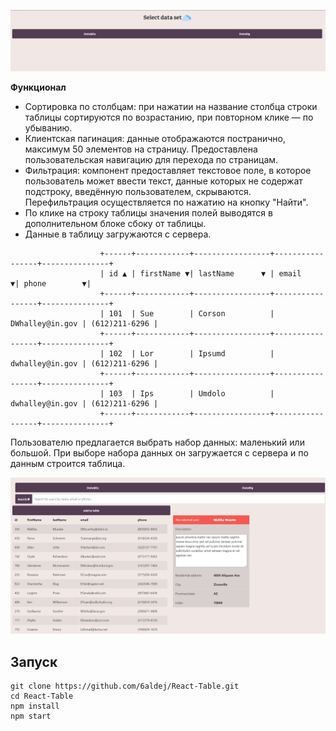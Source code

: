 ![Image alt](https://github.com/6aldej/ImagesForProjects/blob/master/react-table/about1.png)

__Функционал__
- Сортировка по столбцам: при нажатии на название столбца строки таблицы сортируются по возрастанию, при повторном клике — по убыванию.
- Клиентская пагинация: данные отображаются постранично, максимум 50 элементов на страницу. Предоставлена пользовательская навигацию для перехода по страницам.
- Фильтрация: компонент предоставляет текстовое поле, в которое пользователь может ввести текст, данные которых не содержат подстроку, введённую пользователем, скрываются. Перефильтрация осуществляется по нажатию на кнопку "Найти".
- По клике на строку таблицы значения полей выводятся в дополнительном блоке сбоку от таблицы.
- Данные в таблицу загружаются с сервера.
```
                    +------+------------+-----------------+-----------------+---------------+
                    | id ▲ | firstName ▼| lastName      ▼ | email          ▼| phone        ▼|
                    +------+------------+-----------------+-----------------+---------------+
                    | 101  | Sue        | Corson          | DWhalley@in.gov | (612)211-6296 |
                    +------+------------+-----------------+-----------------+---------------+
                    | 102  | Lor        | Ipsumd          | dwhalley@in.gov | (612)211-6296 |
                    +------+------------+-----------------+-----------------+---------------+
                    | 103  | Ips        | Umdolo          | dwhalley@in.gov | (612)211-6296 |
                    +------+------------+-----------------+-----------------+---------------+
 ```
Пользователю предлагается выбрать набор данных: маленький или большой.
При выборе набора данных он загружается с сервера и по данным строится таблица.

![Image alt](https://github.com/6aldej/ImagesForProjects/blob/master/react-table/about2.png)

## Запуск

    git clone https://github.com/6aldej/React-Table.git
    cd React-Table
    npm install
    npm start